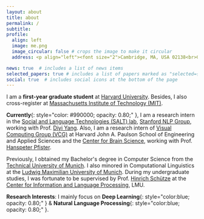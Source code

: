 ```yaml
---
layout: about
title: about
permalink: /
subtitle:
profile:
  align: left
  image: me.png
  image_circular: false # crops the image to make it circular
  address: <p align="left"><font size="2">Cambridge, MA, USA 02138<br>Graduate School of Arts and Sciences, Harvard Univerisity</font></p>

news: true  # includes a list of news items
selected_papers: true # includes a list of papers marked as "selected={true}"
social: true  # includes social icons at the bottom of the page
--- 
```

I am a **first-year graduate student** at [Harvard University](https://www.harvard.edu/).
Besides, I also cross-register at [Massachusetts Institute of Technology (MIT)](https://www.mit.edu/).

**Currently**{: style="color: #990000; opacity: 0.80;" }, I am a research intern in the [Social and Language Technologies (SALT) lab](https://cs.stanford.edu/~diyiy/group.html), 
	[Stanford NLP Group](https://nlp.stanford.edu/), working with Prof.
	[Diyi Yang](https://cs.stanford.edu/~diyiy/index.html).
Also, I am a research intern of 
	[Visual Computing Group (VCG)](https://vcg.seas.harvard.edu/) at 
	Harvard John A. Paulson School of Engineering and Applied Sciences and the 
	[Center for Brain Science](https://cbs.fas.harvard.edu/), working with Prof. 
	[Hanspeter Pfister](https://scholar.google.com/citations?user=VWX-GMAAAAAJ&hl=en).
	
Previously, I obtained my Bachelor's degree in Computer Science from the 
	[Technical University of Munich](https://www.tum.de/en/). I also minored in Computational Linguistics at the 
	[Ludwig Maximilian University of Munich](https://www.lmu.de/en/). During my undergraduate studies, I was fortunate to be supervised by Prof. 
	[Hinrich Schütze](https://scholar.google.com/citations?user=qIL9dWUAAAAJ&hl=en) at the 
	[Center for Information and Language Processing](https://schuetze.cis.lmu.de/), LMU.

**Research Interests**: I mainly focus on 
	**Deep Learning**{: style="color:blue; opacity: 0.80;" } & 
	**Natural Language Processing**{: style="color:blue; opacity: 0.80;" }.
